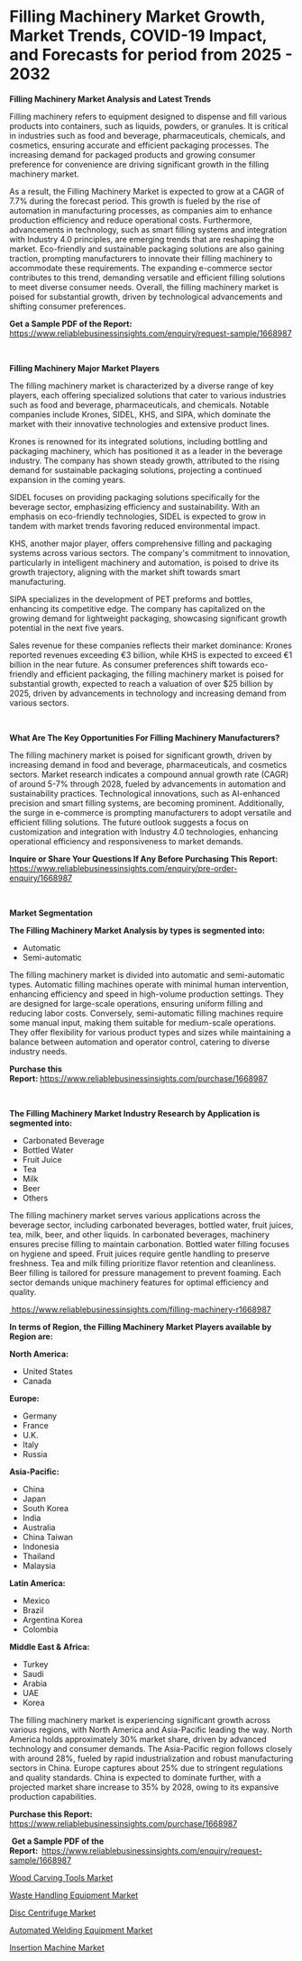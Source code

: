 <p><h1>Filling Machinery Market Growth, Market Trends, COVID-19 Impact, and Forecasts for period from 2025 - 2032</h1></p><p><strong>Filling Machinery Market Analysis and Latest Trends</strong></p>
<p><p>Filling machinery refers to equipment designed to dispense and fill various products into containers, such as liquids, powders, or granules. It is critical in industries such as food and beverage, pharmaceuticals, chemicals, and cosmetics, ensuring accurate and efficient packaging processes. The increasing demand for packaged products and growing consumer preference for convenience are driving significant growth in the filling machinery market. </p><p>As a result, the Filling Machinery Market is expected to grow at a CAGR of 7.7% during the forecast period. This growth is fueled by the rise of automation in manufacturing processes, as companies aim to enhance production efficiency and reduce operational costs. Furthermore, advancements in technology, such as smart filling systems and integration with Industry 4.0 principles, are emerging trends that are reshaping the market. Eco-friendly and sustainable packaging solutions are also gaining traction, prompting manufacturers to innovate their filling machinery to accommodate these requirements. The expanding e-commerce sector contributes to this trend, demanding versatile and efficient filling solutions to meet diverse consumer needs. Overall, the filling machinery market is poised for substantial growth, driven by technological advancements and shifting consumer preferences.</p></p>
<p><strong>Get a Sample PDF of the Report:&nbsp;</strong> <a href="https://www.reliablebusinessinsights.com/enquiry/request-sample/1668987?utm_campaign=112&utm_medium=2&utm_source=Github&utm_content=ia&utm_term=17022025&utm_id=filling-machinery">https://www.reliablebusinessinsights.com/enquiry/request-sample/1668987</a></p>
<p>&nbsp;</p>
<p><strong>Filling Machinery Major Market Players</strong></p>
<p><p>The filling machinery market is characterized by a diverse range of key players, each offering specialized solutions that cater to various industries such as food and beverage, pharmaceuticals, and chemicals. Notable companies include Krones, SIDEL, KHS, and SIPA, which dominate the market with their innovative technologies and extensive product lines. </p><p>Krones is renowned for its integrated solutions, including bottling and packaging machinery, which has positioned it as a leader in the beverage industry. The company has shown steady growth, attributed to the rising demand for sustainable packaging solutions, projecting a continued expansion in the coming years.</p><p>SIDEL focuses on providing packaging solutions specifically for the beverage sector, emphasizing efficiency and sustainability. With an emphasis on eco-friendly technologies, SIDEL is expected to grow in tandem with market trends favoring reduced environmental impact.</p><p>KHS, another major player, offers comprehensive filling and packaging systems across various sectors. The company's commitment to innovation, particularly in intelligent machinery and automation, is poised to drive its growth trajectory, aligning with the market shift towards smart manufacturing.</p><p>SIPA specializes in the development of PET preforms and bottles, enhancing its competitive edge. The company has capitalized on the growing demand for lightweight packaging, showcasing significant growth potential in the next five years.</p><p>Sales revenue for these companies reflects their market dominance: Krones reported revenues exceeding €3 billion, while KHS is expected to exceed €1 billion in the near future. As consumer preferences shift towards eco-friendly and efficient packaging, the filling machinery market is poised for substantial growth, expected to reach a valuation of over $25 billion by 2025, driven by advancements in technology and increasing demand from various sectors.</p></p>
<p>&nbsp;</p>
<p><strong>What Are The Key Opportunities For Filling Machinery Manufacturers?</strong></p>
<p><p>The filling machinery market is poised for significant growth, driven by increasing demand in food and beverage, pharmaceuticals, and cosmetics sectors. Market research indicates a compound annual growth rate (CAGR) of around 5-7% through 2028, fueled by advancements in automation and sustainability practices. Technological innovations, such as AI-enhanced precision and smart filling systems, are becoming prominent. Additionally, the surge in e-commerce is prompting manufacturers to adopt versatile and efficient filling solutions. The future outlook suggests a focus on customization and integration with Industry 4.0 technologies, enhancing operational efficiency and responsiveness to market demands.</p></p>
<p><strong>Inquire or Share Your Questions If Any Before Purchasing This Report:</strong> <a href="https://www.reliablebusinessinsights.com/enquiry/pre-order-enquiry/1668987?utm_campaign=112&utm_medium=2&utm_source=Github&utm_content=ia&utm_term=17022025&utm_id=filling-machinery">https://www.reliablebusinessinsights.com/enquiry/pre-order-enquiry/1668987</a></p>
<p>&nbsp;</p>
<p><strong>Market Segmentation</strong></p>
<p><strong>The Filling Machinery Market Analysis by types is segmented into:</strong></p>
<p><ul><li>Automatic</li><li>Semi-automatic</li></ul></p>
<p><p>The filling machinery market is divided into automatic and semi-automatic types. Automatic filling machines operate with minimal human intervention, enhancing efficiency and speed in high-volume production settings. They are designed for large-scale operations, ensuring uniform filling and reducing labor costs. Conversely, semi-automatic filling machines require some manual input, making them suitable for medium-scale operations. They offer flexibility for various product types and sizes while maintaining a balance between automation and operator control, catering to diverse industry needs.</p></p>
<p><strong>Purchase this Report:&nbsp;</strong><a href="https://www.reliablebusinessinsights.com/purchase/1668987?utm_campaign=112&utm_medium=2&utm_source=Github&utm_content=ia&utm_term=17022025&utm_id=filling-machinery">https://www.reliablebusinessinsights.com/purchase/1668987</a></p>
<p>&nbsp;</p>
<p><strong>The Filling Machinery Market Industry Research by Application is segmented into:</strong></p>
<p><ul><li>Carbonated Beverage</li><li>Bottled Water</li><li>Fruit Juice</li><li>Tea</li><li>Milk</li><li>Beer</li><li>Others</li></ul></p>
<p><p>The filling machinery market serves various applications across the beverage sector, including carbonated beverages, bottled water, fruit juices, tea, milk, beer, and other liquids. In carbonated beverages, machinery ensures precise filling to maintain carbonation. Bottled water filling focuses on hygiene and speed. Fruit juices require gentle handling to preserve freshness. Tea and milk filling prioritize flavor retention and cleanliness. Beer filling is tailored for pressure management to prevent foaming. Each sector demands unique machinery features for optimal efficiency and quality.</p></p>
<p><a href="https://www.reliablebusinessinsights.com/filling-machinery-r1668987?utm_campaign=112&utm_medium=2&utm_source=Github&utm_content=ia&utm_term=17022025&utm_id=filling-machinery">&nbsp;https://www.reliablebusinessinsights.com/filling-machinery-r1668987</a></p>
<p><strong>In terms of Region, the Filling Machinery Market Players available by Region are:</strong></p>
<p>
    <p> <strong> North America: </strong>
        <ul>
            <li>United States</li>
            <li>Canada</li>
        </ul>
        </p> 
    <p> <strong> Europe: </strong>
        <ul>
            <li>Germany</li>
            <li>France</li>
            <li>U.K.</li>
            <li>Italy</li>
            <li>Russia</li>
        </ul>
        </p> 
    <p> <strong> Asia-Pacific: </strong>
        <ul>
            <li>China</li>
            <li>Japan</li>
            <li>South Korea</li>
            <li>India</li>
            <li>Australia</li>
            <li>China Taiwan</li>
            <li>Indonesia</li>
            <li>Thailand</li>
            <li>Malaysia</li>
        </ul>
        </p> 
    <p> <strong> Latin America: </strong>
        <ul>
            <li>Mexico</li>
            <li>Brazil</li>
            <li>Argentina Korea</li>
            <li>Colombia</li>
        </ul>
        </p> 
    <p> <strong> Middle East & Africa: </strong>
        <ul>
            <li>Turkey</li>
            <li>Saudi</li>
            <li>Arabia</li>
            <li>UAE</li>
            <li>Korea</li>
        </ul>
    </p>
    </p>
<p><p>The filling machinery market is experiencing significant growth across various regions, with North America and Asia-Pacific leading the way. North America holds approximately 30% market share, driven by advanced technology and consumer demands. The Asia-Pacific region follows closely with around 28%, fueled by rapid industrialization and robust manufacturing sectors in China. Europe captures about 25% due to stringent regulations and quality standards. China is expected to dominate further, with a projected market share increase to 35% by 2028, owing to its expansive production capabilities.</p></p>
<p><strong>Purchase this Report: </strong><a href="https://www.reliablebusinessinsights.com/purchase/1668987?utm_campaign=112&utm_medium=2&utm_source=Github&utm_content=ia&utm_term=17022025&utm_id=filling-machinery">https://www.reliablebusinessinsights.com/purchase/1668987</a></p>
<p>&nbsp;<strong>Get a Sample PDF of the Report:&nbsp;&nbsp;</strong><a href="https://www.reliablebusinessinsights.com/enquiry/request-sample/1668987?utm_campaign=112&utm_medium=2&utm_source=Github&utm_content=ia&utm_term=17022025&utm_id=filling-machinery">https://www.reliablebusinessinsights.com/enquiry/request-sample/1668987</a></p>
<p><strong></strong></p>
<p><p><a href="https://github.com/guleealhani/Market-Research-Report-List-1/blob/main/wood-carving-tools-market.md?utm_campaign=112&utm_medium=2&utm_source=Github&utm_content=ia&utm_term=17022025&utm_id=filling-machinery">Wood Carving Tools Market</a></p><p><a href="https://github.com/nibbsmantji/Market-Research-Report-List-1/blob/main/waste-handling-equipment-market.md?utm_campaign=112&utm_medium=2&utm_source=Github&utm_content=ia&utm_term=17022025&utm_id=filling-machinery">Waste Handling Equipment Market</a></p><p><a href="https://github.com/palejsaafuu/Market-Research-Report-List-1/blob/main/disc-centrifuge-market.md?utm_campaign=112&utm_medium=2&utm_source=Github&utm_content=ia&utm_term=17022025&utm_id=filling-machinery">Disc Centrifuge Market</a></p><p><a href="https://github.com/khanyearimse/Market-Research-Report-List-1/blob/main/automated-welding-equipment-market.md?utm_campaign=112&utm_medium=2&utm_source=Github&utm_content=ia&utm_term=17022025&utm_id=filling-machinery">Automated Welding Equipment Market</a></p><p><a href="https://github.com/leehihkl/Market-Research-Report-List-1/blob/main/insertion-machine-market.md?utm_campaign=112&utm_medium=2&utm_source=Github&utm_content=ia&utm_term=17022025&utm_id=filling-machinery">Insertion Machine Market</a></p></p>